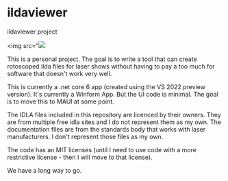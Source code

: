 # ildaviewer
ildaviewer project

<img src=“<img src=“./ReadmeImage.png”>

This is a personal project. The goal is to write a tool that can create rotoscoped ilda files for laser shows 
without having to pay a too much for software that doesn't work very well. 

This is currently a .net core 6 app (created using the VS 2022 preview version). It's currently a Winform App. But the UI code is minimal. 
The goal is to move this to MAUI at some point. 

The IDLA files included in this repository are licenced by their owners. They are from multiple free idla sites and I do not represent them as my own. 
The documentation files are from the standards body that works with laser manufacturers. I don't represent those files as my own.

The code has an MIT licenses (until I need to use code with a more restrictive license - then I will move to that license).

We have a long way to go.
